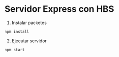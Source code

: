 # Servidor Express con HBS 

1. Instalar packetes
```
npm install
```
2. Ejecutar servidor
 ```
 npm start
 ```